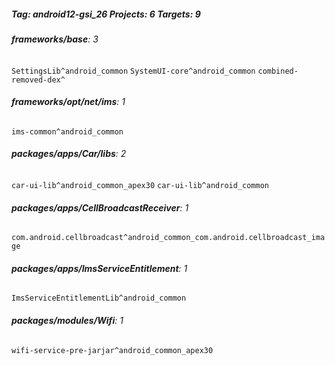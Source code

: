 ##### Tag: android12-gsi_26 Projects: 6 Targets: 9

###### **frameworks/base**: 3
`SettingsLib^android_common` `SystemUI-core^android_common` `combined-removed-dex^`
###### **frameworks/opt/net/ims**: 1
`ims-common^android_common`
###### **packages/apps/Car/libs**: 2
`car-ui-lib^android_common_apex30` `car-ui-lib^android_common`
###### **packages/apps/CellBroadcastReceiver**: 1
`com.android.cellbroadcast^android_common_com.android.cellbroadcast_image`
###### **packages/apps/ImsServiceEntitlement**: 1
`ImsServiceEntitlementLib^android_common`
###### **packages/modules/Wifi**: 1
`wifi-service-pre-jarjar^android_common_apex30`
